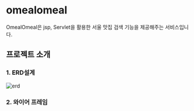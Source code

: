 # omealomeal
OmealOmeal은 jsp, Servlet을  활용한 서울 맛집 검색 기능을 제공해주는 서비스입니다.


## 프로젝트 소개

### 1. ERD설계
![erd](https://user-images.githubusercontent.com/97095532/201932382-650175be-3f4f-454d-b483-3b6100764654.PNG)

### 2. 와이어 프레임
